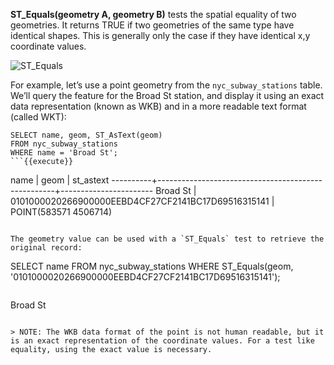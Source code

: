 **ST_Equals(geometry A, geometry B)** tests the spatial equality of two geometries.
It returns TRUE if two geometries of the same type have identical shapes.
This is generally only the case if they have identical x,y coordinate values.

![ST_Equals](spatial_relationships/assets/st_equals.png)

For example, let’s use a point geometry from the `nyc_subway_stations` table.
We’ll query the feature for the Broad St station,
and display it using an exact data representation (known as WKB) and in a more readable text format (called WKT):

```
SELECT name, geom, ST_AsText(geom)
FROM nyc_subway_stations
WHERE name = 'Broad St';
```{{execute}}

```
   name   |                      geom                          |      st_astext
----------+----------------------------------------------------+-----------------------
 Broad St | 0101000020266900000EEBD4CF27CF2141BC17D69516315141 | POINT(583571 4506714)
```

The geometry value can be used with a `ST_Equals` test to retrieve the original record:

```
SELECT name
FROM nyc_subway_stations
WHERE ST_Equals(geom, '0101000020266900000EEBD4CF27CF2141BC17D69516315141');
```{{execute}}

```
Broad St
```

> NOTE: The WKB data format of the point is not human readable, but it is an exact representation of the coordinate values. For a test like equality, using the exact value is necessary.

